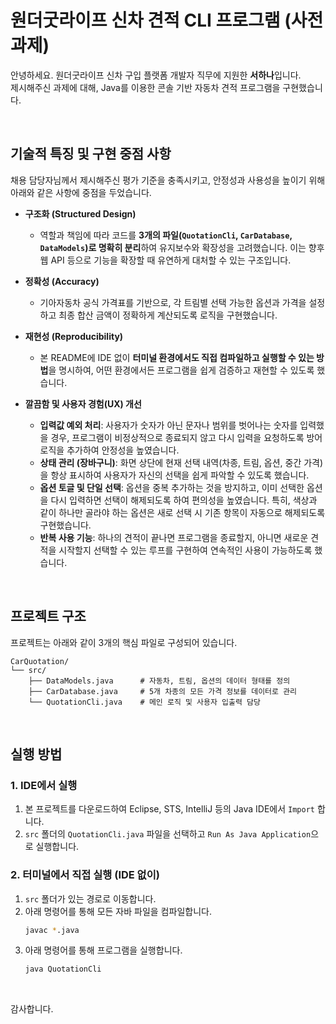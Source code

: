 # 원더굿라이프 신차 견적 CLI 프로그램 (사전 과제)

안녕하세요. 원더굿라이프 신차 구입 플랫폼 개발자 직무에 지원한 **서하나**입니다.
<br>
제시해주신 과제에 대해, Java를 이용한 콘솔 기반 자동차 견적 프로그램을 구현했습니다.

<br>

## 기술적 특징 및 구현 중점 사항

채용 담당자님께서 제시해주신 평가 기준을 충족시키고, 안정성과 사용성을 높이기 위해 아래와 같은 사항에 중점을 두었습니다.

* **구조화 (Structured Design)**
    * 역할과 책임에 따라 코드를 **3개의 파일(`QuotationCli`, `CarDatabase`, `DataModels`)로 명확히 분리**하여 유지보수와 확장성을 고려했습니다. 이는 향후 웹 API 등으로 기능을 확장할 때 유연하게 대처할 수 있는 구조입니다.

* **정확성 (Accuracy)**
    * 기아자동차 공식 가격표를 기반으로, 각 트림별 선택 가능한 옵션과 가격을 설정하고 최종 합산 금액이 정확하게 계산되도록 로직을 구현했습니다.

* **재현성 (Reproducibility)**
    * 본 README에 IDE 없이 **터미널 환경에서도 직접 컴파일하고 실행할 수 있는 방법**을 명시하여, 어떤 환경에서든 프로그램을 쉽게 검증하고 재현할 수 있도록 했습니다.

* **깔끔함 및 사용자 경험(UX) 개선**
    * **입력값 예외 처리**: 사용자가 숫자가 아닌 문자나 범위를 벗어나는 숫자를 입력했을 경우, 프로그램이 비정상적으로 종료되지 않고 다시 입력을 요청하도록 방어 로직을 추가하여 안정성을 높였습니다.
    * **상태 관리 (장바구니)**: 화면 상단에 현재 선택 내역(차종, 트림, 옵션, 중간 가격)을 항상 표시하여 사용자가 자신의 선택을 쉽게 파악할 수 있도록 했습니다.
    * **옵션 토글 및 단일 선택**: 옵션을 중복 추가하는 것을 방지하고, 이미 선택한 옵션을 다시 입력하면 선택이 해제되도록 하여 편의성을 높였습니다. 특히, 색상과 같이 하나만 골라야 하는 옵션은 새로 선택 시 기존 항목이 자동으로 해제되도록 구현했습니다.
    * **반복 사용 기능**: 하나의 견적이 끝나면 프로그램을 종료할지, 아니면 새로운 견적을 시작할지 선택할 수 있는 루프를 구현하여 연속적인 사용이 가능하도록 했습니다.

<br>

## 프로젝트 구조

프로젝트는 아래와 같이 3개의 핵심 파일로 구성되어 있습니다.

```
CarQuotation/
└── src/
    ├── DataModels.java      # 자동차, 트림, 옵션의 데이터 형태를 정의
    ├── CarDatabase.java     # 5개 차종의 모든 가격 정보를 데이터로 관리
    └── QuotationCli.java    # 메인 로직 및 사용자 입출력 담당
```

<br>

## 실행 방법

### 1. IDE에서 실행
1.  본 프로젝트를 다운로드하여 Eclipse, STS, IntelliJ 등의 Java IDE에서 `Import` 합니다.
2.  `src` 폴더의 `QuotationCli.java` 파일을 선택하고 `Run As Java Application`으로 실행합니다.

### 2. 터미널에서 직접 실행 (IDE 없이)
1.  `src` 폴더가 있는 경로로 이동합니다.
2.  아래 명령어를 통해 모든 자바 파일을 컴파일합니다.
    ```bash
    javac *.java
    ```
3.  아래 명령어를 통해 프로그램을 실행합니다.
    ```bash
    java QuotationCli
    ```

<br>

감사합니다.
